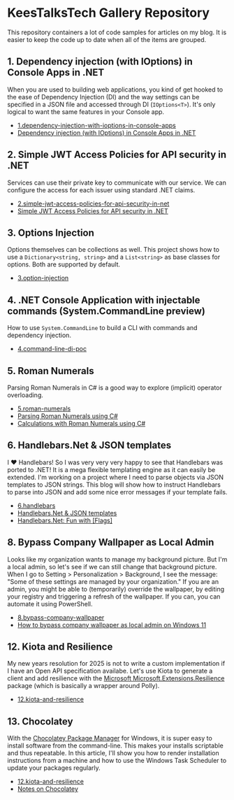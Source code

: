 ﻿# KeesTalksTech Gallery Repository

This repository containers a lot of code samples for articles on my blog.
It is easier to keep the code up to date when all of the items are grouped.

## 1. Dependency injection (with IOptions) in Console Apps in .NET

When you are used to building web applications, you kind of get hooked to the
ease of Dependency Injection (DI) and the way settings can be specified in a
JSON file and accessed through DI (``IOptions<T>``). It's only logical to
want the same features in your Console app.

- <a href="01.dependency-injection-with-ioptions-in-console-apps">1.dependency-injection-with-ioptions-in-console-apps</a>
- <a href="https://keestalkstech.com/2018/04/dependency-injection-with-ioptions-in-console-apps-in-dotnet/">Dependency injection (with IOptions) in Console Apps in .NET</a>


## 2. Simple JWT Access Policies for API security in .NET

Services can use their private key to communicate with our service.
We can configure the access for each issuer using standard .NET claims.

- <a href="02.simple-jwt-access-policies-for-api-security-in-net">2.simple-jwt-access-policies-for-api-security-in-net</a>
- <a href="https://keestalkstech.com/2024/11/simple-jwt-access-policies-for-api-security-in-net/">Simple JWT Access Policies for API security in .NET</a>

## 3. Options Injection

Options themselves can be collections as well. This
project shows how to use a `Dictionary<string, string>` and a
`List<string>` as base classes for options. Both are supported
by default.

- <a href="03.option-injection">3.option-injection</a>

## 4. .NET Console Application with injectable commands (System.CommandLine preview)

How to use `System.CommandLine` to build a CLI with commands and
dependency injection.

- <a href="4.command-line-di-poc">4.command-line-di-poc</a>

## 5. Roman Numerals
Parsing Roman Numerals in C# is a good way to explore
(implicit) operator overloading.

- <a href="05.roman-numerals">5.roman-numerals</a>
- <a href="https://keestalkstech.com/2017/08/parsing-roman-numerals-using-csharp/">Parsing Roman Numerals using C#</a>
- <a href="https://keestalkstech.com/2017/08/calculations-with-roman-numerals-in-csharp/">Calculations with Roman Numerals using C#</a>

## 6. Handlebars.Net & JSON templates

I ❤️ Handlebars! So I was very very very happy to see that Handlebars was ported to .NET!
It is a mega flexible templating engine as it can easily be extended. I'm working on a
project where I need to parse objects via JSON templates to JSON strings. This blog will
show how to instruct Handlebars to parse into JSON and add some nice error messages
if your template fails.

- <a href="06.handlebars">6.handlebars</a>
- <a href="https://keestalkstech.com/2022/09/handlebars-net-json-templates/">Handlebars.Net & JSON templates</a>
- <a href="https://keestalkstech.com/2022/09/handlebars-net-fun-with-flags/">Handlebars.Net: Fun with [Flags]</a>


## 8. Bypass Company Wallpaper as Local Admin

Looks like my organization wants to manage my background picture. But I'm a local admin,
so let's see if we can still change that background picture. When I go
to Setting > Personalization > Background, I see the message:
"Some of these settings are managed by your organization." If you are an admin,
you might be able to (temporarily) override the wallpaper, by editing your registry and
triggering a refresh of the wallpaper. If you can, you can automate it using PowerShell.

- <a href="08.bypass-company-wallpaper">8.bypass-company-wallpaper</a>
- <a href="https://keestalkstech.com/2024/12/how-to-bypass-company-background-image-as-local-admin-on-windows-11/">How to bypass company wallpaper as local admin on Windows 11</a>

## 12. Kiota and Resilience

My new years resolution for 2025 is not to write a custom implementation if I have an
Open API specification availabe. Let's use Kiota to generate a client and add resilience
with the <a href="https://www.nuget.org/packages/Microsoft.Extensions.Resilience">Microsoft
Microsoft.Extensions.Resilience</a> package (which is basically a wrapper around Polly).

- <a href="12.kiota-and-resilience">12.kiota-and-resilience</a>

## 13. Chocolatey
With the <a href="https://community.chocolatey.org/">Chocolatey Package Manager</a> for Windows, it is super easy to install software from the command-line. This makes your installs scriptable and thus repeatable. In this article, I'll show you how to render installation instructions from a machine and how to use the Windows Task Scheduler to update your packages regularly.

- <a href="13.chocolatey">12.kiota-and-resilience</a>
- <a href="https://keestalkstech.com/notes-on-chocolatey/">Notes on Chocolatey</a>
